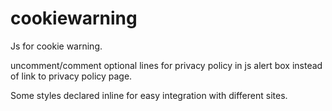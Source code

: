 cookiewarning
=============

Js for cookie warning.

uncomment/comment optional lines for privacy policy in js alert box instead of link to privacy policy page.

Some styles declared inline for easy integration with different sites.
